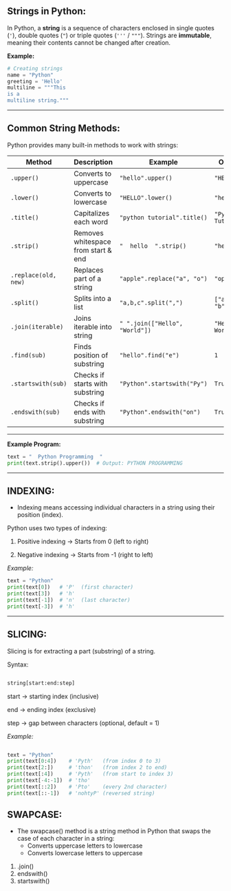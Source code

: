## Strings in Python:

In Python, a **string** is a sequence of characters enclosed in single quotes (`'`), double quotes (`"`) or triple quotes (`'''` / `"""`).
Strings are **immutable**, meaning their contents cannot be changed after creation.

**Example:**

```python
# Creating strings
name = "Python"
greeting = 'Hello'
multiline = """This
is a
multiline string."""
```

---

## Common String Methods:

Python provides many built-in methods to work with strings:

| Method               | Description                         | Example                        | Output              |
| -------------------- | ----------------------------------- | ------------------------------ | ------------------- |
| `.upper()`           | Converts to uppercase               | `"hello".upper()`              | `"HELLO"`           |
| `.lower()`           | Converts to lowercase               | `"HELLO".lower()`              | `"hello"`           |
| `.title()`           | Capitalizes each word               | `"python tutorial".title()`    | `"Python Tutorial"` |
| `.strip()`           | Removes whitespace from start & end | `"  hello  ".strip()`          | `"hello"`           |
| `.replace(old, new)` | Replaces part of a string           | `"apple".replace("a", "o")`    | `"opple"`           |
| `.split()`           | Splits into a list                  | `"a,b,c".split(",")`           | `["a", "b", "c"]`   |
| `.join(iterable)`    | Joins iterable into string          | `" ".join(["Hello", "World"])` | `"Hello World"`     |
| `.find(sub)`         | Finds position of substring         | `"hello".find("e")`            | `1`                 |
| `.startswith(sub)`   | Checks if starts with substring     | `"Python".startswith("Py")`    | `True`              |
| `.endswith(sub)`     | Checks if ends with substring       | `"Python".endswith("on")`      | `True`              |

---

**Example Program:**

```python
text = "  Python Programming  "
print(text.strip().upper())  # Output: PYTHON PROGRAMMING
```
---

## INDEXING:

- Indexing means accessing individual characters in a string using their position (index).

Python uses two types of indexing:

1. Positive indexing → Starts from 0 (left to right)

2. Negative indexing → Starts from -1 (right to left)

*Example:*

```python
text = "Python"
print(text[0])   # 'P'  (first character)
print(text[3])   # 'h'
print(text[-1])  # 'n'  (last character)
print(text[-3])  # 'h'
```
---

## SLICING:

Slicing is for extracting a part (substring) of a string.

Syntax:

```python

string[start:end:step]
```

start → starting index (inclusive)

end → ending index (exclusive)

step → gap between characters (optional, default = 1)

*Example:*
```python

text = "Python"
print(text[0:4])    # 'Pyth'   (from index 0 to 3)
print(text[2:])     # 'thon'   (from index 2 to end)
print(text[:4])     # 'Pyth'   (from start to index 3)
print(text[-4:-1])  # 'tho'
print(text[::2])    # 'Pto'    (every 2nd character)
print(text[::-1])   # 'nohtyP' (reversed string)
```
## SWAPCASE:
- The swapcase() method is a string method in Python that swaps the case of each character in a string:
  - Converts uppercase letters to lowercase
  - Converts lowercase letters to uppercase
1. .join()
2. endswith()
3. startswith()